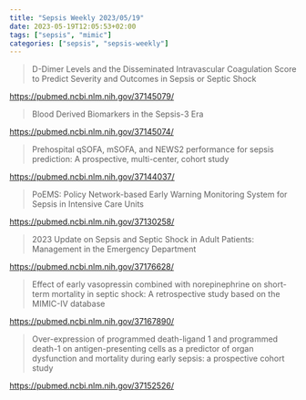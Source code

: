 ```yaml
---
title: "Sepsis Weekly 2023/05/19"
date: 2023-05-19T12:05:53+02:00
tags: ["sepsis", "mimic"]
categories: ["sepsis", "sepsis-weekly"]
---
```


> D-Dimer Levels and the Disseminated Intravascular Coagulation Score to
> Predict Severity and Outcomes in Sepsis or Septic Shock

https://pubmed.ncbi.nlm.nih.gov/37145079/

> Blood Derived Biomarkers in the Sepsis-3 Era

https://pubmed.ncbi.nlm.nih.gov/37145074/

> Prehospital qSOFA, mSOFA, and NEWS2 performance for sepsis prediction: A
> prospective, multi-center, cohort study

https://pubmed.ncbi.nlm.nih.gov/37144037/

> PoEMS: Policy Network-based Early Warning Monitoring System for Sepsis in
> Intensive Care Units

https://pubmed.ncbi.nlm.nih.gov/37130258/

> 2023 Update on Sepsis and Septic Shock in Adult Patients: Management in the
> Emergency Department

https://pubmed.ncbi.nlm.nih.gov/37176628/

> Effect of early vasopressin combined with norepinephrine on short-term
> mortality in septic shock: A retrospective study based on the MIMIC-IV
> database

https://pubmed.ncbi.nlm.nih.gov/37167890/

> Over-expression of programmed death-ligand 1 and programmed death-1 on
> antigen-presenting cells as a predictor of organ dysfunction and mortality
> during early sepsis: a prospective cohort study

https://pubmed.ncbi.nlm.nih.gov/37152526/
